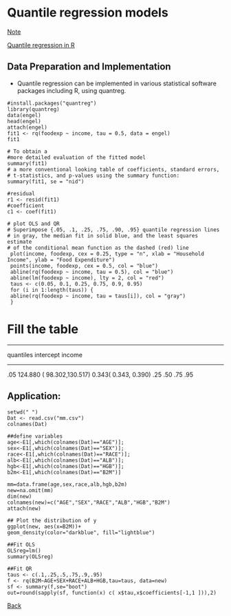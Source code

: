 # Quantile regression models

[Note](https://app.box.com/s/jixzb52zc54ibkrthwd8bk4ocirvpgca)

[Quantile regression in R](http://ftp.auckland.ac.nz/software/CRAN/doc/vignettes/quantreg/rq.pdf)

## Data Preparation and Implementation

* Quantile regression can be implemented in various statistical software packages including R, using quantreg.

```{r}
#install.packages("quantreg")
library(quantreg)
data(engel) 
head(engel)
attach(engel)
fit1 <- rq(foodexp ~ income, tau = 0.5, data = engel)
fit1

# To obtain a
#more detailed evaluation of the fitted model
summary(fit1)
# a more conventional looking table of coefficients, standard errors,
# t-statistics, and p-values using the summary function:
summary(fit1, se = "nid")

#residual
r1 <- resid(fit1)
#coefficient
c1 <- coef(fit1)

# plot OLS and QR
# Superimpose {.05, .1, .25, .75, .90, .95} quantile regression lines
# in gray, the median fit in solid blue, and the least squares estimate
# of the conditional mean function as the dashed (red) line
 plot(income, foodexp, cex = 0.25, type = "n", xlab = "Household Income", ylab = "Food Expenditure")
 points(income, foodexp, cex = 0.5, col = "blue")
 abline(rq(foodexp ~ income, tau = 0.5), col = "blue")
 abline(lm(foodexp ~ income), lty = 2, col = "red")
 taus <- c(0.05, 0.1, 0.25, 0.75, 0.9, 0.95)
 for (i in 1:length(taus)) {
 abline(rq(foodexp ~ income, tau = taus[i]), col = "gray")
 }
```
# Fill the table
--------   -------------------------------    -------------------------
quantiles         intercept                              income
-------    -------------------------------   ---------------------------
.05         124.880 ( 98.302,130.517)          0.343( 0.343, 0.390)
.25
.50
.75
.95


## Application: 

```{r}
setwd(" ")
Dat <- read.csv("mm.csv")
colnames(Dat)

##define variables
age<-E1[,which(colnames(Dat)=="AGE")];
sex<-E1[,which(colnames(Dat)=="SEX")];
race<-E1[,which(colnames(Dat)=="RACE")];
alb<-E1[,which(colnames(Dat)=="ALB")];
hgb<-E1[,which(colnames(Dat)=="HGB")];
b2m<-E1[,which(colnames(Dat)=="B2M")]

mm=data.frame(age,sex,race,alb,hgb,b2m)
new=na.omit(mm)
dim(new)
colnames(new)=c("AGE","SEX","RACE","ALB","HGB","B2M")
attach(new)

## Plot the distribution of y
ggplot(new, aes(x=B2M))+
geom_density(color="darkblue", fill="lightblue")

##Fit OLS
OLSreg=lm()
summary(OLSreg)

##Fit QR
taus <- c(.1,.25,.5,.75,.9,.95)
f <- rq(B2M~AGE+SEX+RACE+ALB+HGB,tau=taus, data=new)
sf <- summary(f,se="boot")
out=round(sapply(sf, function(x) c( x$tau,x$coefficients[-1,1 ])),2)
```

[Back](https://github.com/gdlc/STAT_COMP/)

